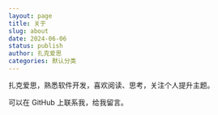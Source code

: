 ```yaml
---
layout: page
title: 关于
slug: about
date: 2024-06-06
status: publish
author: 扎克爱思
categories: 默认分类
---
```


扎克爱思，熟悉软件开发，喜欢阅读、思考，关注个人提升主题。

可以在 GitHub 上联系我，给我留言。
